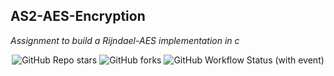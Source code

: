 ## AS2-AES-Encryption

_Assignment to build a Rijndael-AES implementation in c_

</div>

<div align="center">

![GitHub Repo stars](https://img.shields.io/github/stars/1Solon/AS2-AES-Encryption?style=for-the-badge)
![GitHub forks](https://img.shields.io/github/forks/1Solon/AS2-AES-Encryption?style=for-the-badge)
![GitHub Workflow Status (with event)](https://img.shields.io/github/actions/workflow/status/1Solon/AS2-AES-Encryption/release.yaml?style=for-the-badge&label=Scheduled%20Release)

</div>